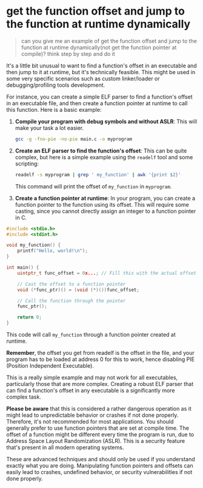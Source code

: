 # get the function offset and jump to the function at runtime dynamically

> can you give me an example of get the function offset and jump to the function at runtime dynamically(not get the function pointer at compile)? think step by step and do it

It's a little bit unusual to want to find a function's offset in an executable and then jump to it at runtime, but it's technically feasible. This might be used in some very specific scenarios such as custom linker/loader or debugging/profiling tools development.

For instance, you can create a simple ELF parser to find a function's offset in an executable file, and then create a function pointer at runtime to call this function. Here is a basic example:

1. **Compile your program with debug symbols and without ASLR**: This will make your task a lot easier.

   ```bash
   gcc -g -fno-pie -no-pie main.c -o myprogram
   ```

2. **Create an ELF parser to find the function's offset**: This can be quite complex, but here is a simple example using the `readelf` tool and some scripting:

   ```bash
   readelf -s myprogram | grep ' my_function' | awk '{print $2}'
   ```

   This command will print the offset of `my_function` in `myprogram`.

3. **Create a function pointer at runtime**: In your program, you can create a function pointer to the function using its offset. This will require some casting, since you cannot directly assign an integer to a function pointer in C.

```c
#include <stdio.h>
#include <stdint.h>

void my_function() {
    printf("Hello, world!\n");
}

int main() {
    uintptr_t func_offset = 0x...; // Fill this with the actual offset

    // Cast the offset to a function pointer
    void (*func_ptr)() = (void (*)())func_offset;

    // Call the function through the pointer
    func_ptr();

    return 0;
}
```
This code will call `my_function` through a function pointer created at runtime.

**Remember**, the offset you get from readelf is the offset in the file, and your program has to be loaded at address 0 for this to work, hence disabling PIE (Position Independent Executable). 

This is a really simple example and may not work for all executables, particularly those that are more complex. Creating a robust ELF parser that can find a function's offset in any executable is a significantly more complex task.

**Please be aware** that this is considered a rather dangerous operation as it might lead to unpredictable behavior or crashes if not done properly. Therefore, it's not recommended for most applications. You should generally prefer to use function pointers that are set at compile time. The offset of a function might be different every time the program is run, due to Address Space Layout Randomization (ASLR). This is a security feature that's present in all modern operating systems.

These are advanced techniques and should only be used if you understand exactly what you are doing. Manipulating function pointers and offsets can easily lead to crashes, undefined behavior, or security vulnerabilities if not done properly.
